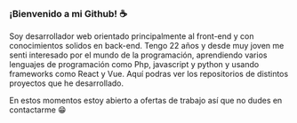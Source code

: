 ### ¡Bienvenido a mi Github! ☕

Soy desarrollador web orientado principalmente al front-end y con conocimientos solidos en back-end.
Tengo 22 años y desde muy joven me senti interesado por el mundo de la programación, aprendiendo
varios lenguajes de programación como Php, javascript y python y usando frameworks como React y Vue.
Aquí podras ver los repositorios de distintos proyectos que he desarrollado.

En estos momentos estoy abierto a ofertas de trabajo así que no dudes en contactarme 😁

<!--
**Josue-alejandro/Josue-alejandro** is a ✨ _special_ ✨ repository because its `README.md` (this file) appears on your GitHub profile.

Here are some ideas to get you started:

- 🔭 I’m currently working on ...
- 🌱 I’m currently learning ...
- 👯 I’m looking to collaborate on ...
- 🤔 I’m looking for help with ...
- 💬 Ask me about ...
- 📫 How to reach me: ...
- 😄 Pronouns: ...
- ⚡ Fun fact: ...
-->
